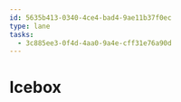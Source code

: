 ```yaml
---
id: 5635b413-0340-4ce4-bad4-9ae11b37f0ec
type: lane
tasks:
  - 3c885ee3-0f4d-4aa0-9a4e-cff31e76a90d
---
```


# Icebox
